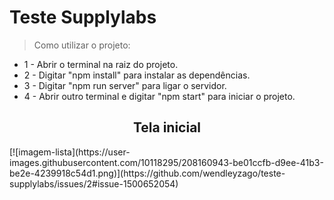 <h1> Teste Supplylabs </h1>

> Como utilizar o projeto:
* 1 - Abrir o terminal na raiz do projeto.
* 2 - Digitar "npm install" para instalar as dependências.
* 3 - Digitar "npm run server" para ligar o servidor.
* 4 - Abrir outro terminal e digitar "npm start" para iniciar o projeto.

<h2 align="center">Tela inicial</h2>
[![imagem-lista](https://user-images.githubusercontent.com/10118295/208160943-be01ccfb-d9ee-41b3-be2e-4239918c54d1.png)](https://github.com/wendleyzago/teste-supplylabs/issues/2#issue-1500652054)
